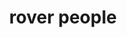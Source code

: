 ---
layout: page
title: rover people
description: Search for people within the organization and find additional information and details about them.
img: assets/img/17-roverpeople.png
redirect: https://rover.redhat.com/people
importance: 17
category: work
---